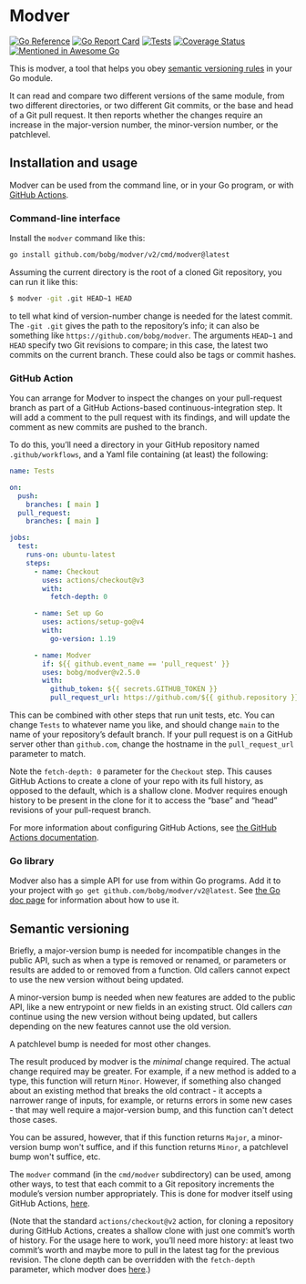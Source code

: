 # Modver

[![Go Reference](https://pkg.go.dev/badge/github.com/bobg/modver.svg)](https://pkg.go.dev/github.com/bobg/modver/v2)
[![Go Report Card](https://goreportcard.com/badge/github.com/bobg/modver)](https://goreportcard.com/report/github.com/bobg/modver)
[![Tests](https://github.com/bobg/modver/actions/workflows/go.yml/badge.svg)](https://github.com/bobg/modver/actions/workflows/go.yml)
[![Coverage Status](https://coveralls.io/repos/github/bobg/modver/badge.svg?branch=master)](https://coveralls.io/github/bobg/modver?branch=master)
[![Mentioned in Awesome Go](https://awesome.re/mentioned-badge.svg)](https://github.com/avelino/awesome-go)

This is modver,
a tool that helps you obey [semantic versioning rules](https://semver.org/) in your Go module.

It can read and compare two different versions of the same module,
from two different directories,
or two different Git commits,
or the base and head of a Git pull request.
It then reports whether the changes require an increase in the major-version number,
the minor-version number,
or the patchlevel.

## Installation and usage

Modver can be used from the command line,
or in your Go program,
or with [GitHub Actions](https://github.com/features/actions).

### Command-line interface

Install the `modver` command like this:

```sh
go install github.com/bobg/modver/v2/cmd/modver@latest
```

Assuming the current directory is the root of a cloned Git repository,
you can run it like this:

```sh
$ modver -git .git HEAD~1 HEAD
```

to tell what kind of version-number change is needed for the latest commit.
The `-git .git` gives the path to the repository’s info;
it can also be something like `https://github.com/bobg/modver`.
The arguments `HEAD~1` and `HEAD` specify two Git revisions to compare;
in this case, the latest two commits on the current branch.
These could also be tags or commit hashes.

### GitHub Action

You can arrange for Modver to inspect the changes on your pull-request branch
as part of a GitHub Actions-based continuous-integration step.
It will add a comment to the pull request with its findings,
and will update the comment as new commits are pushed to the branch.

To do this, you’ll need a directory in your GitHub repository named `.github/workflows`,
and a Yaml file containing (at least) the following:

```yaml
name: Tests

on:
  push:
    branches: [ main ]
  pull_request:
    branches: [ main ]

jobs:
  test:
    runs-on: ubuntu-latest
    steps:
      - name: Checkout
        uses: actions/checkout@v3
        with:
          fetch-depth: 0

      - name: Set up Go
        uses: actions/setup-go@v4
        with:
          go-version: 1.19

      - name: Modver
        if: ${{ github.event_name == 'pull_request' }}
        uses: bobg/modver@v2.5.0
        with:
          github_token: ${{ secrets.GITHUB_TOKEN }}
          pull_request_url: https://github.com/${{ github.repository }}/pull/${{ github.event.number }}
```

This can be combined with other steps that run unit tests, etc.
You can change `Tests` to whatever name you like,
and should change `main` to the name of your repository’s default branch.
If your pull request is on a GitHub server other than `github.com`,
change the hostname in the `pull_request_url` parameter to match.

Note the `fetch-depth: 0` parameter for the `Checkout` step.
This causes GitHub Actions to create a clone of your repo with its full history,
as opposed to the default,
which is a shallow clone.
Modver requires enough history to be present in the clone
for it to access the “base” and “head” revisions of your pull-request branch.

For more information about configuring GitHub Actions,
see [the GitHub Actions documentation](https://docs.github.com/actions).

### Go library

Modver also has a simple API for use from within Go programs.
Add it to your project with `go get github.com/bobg/modver/v2@latest`.
See [the Go doc page](https://pkg.go.dev/github.com/bobg/modver/v2) for information about how to use it.

## Semantic versioning

Briefly, a major-version bump is needed for incompatible changes in the public API,
such as when a type is removed or renamed,
or parameters or results are added to or removed from a function.
Old callers cannot expect to use the new version without being updated.

A minor-version bump is needed when new features are added to the public API,
like a new entrypoint or new fields in an existing struct.
Old callers _can_ continue using the new version without being updated,
but callers depending on the new features cannot use the old version.

A patchlevel bump is needed for most other changes.

The result produced by modver is the _minimal_ change required.
The actual change required may be greater.
For example,
if a new method is added to a type,
this function will return `Minor`.
However, if something also changed about an existing method that breaks the old contract -
it accepts a narrower range of inputs, for example,
or returns errors in some new cases -
that may well require a major-version bump,
and this function can't detect those cases.

You can be assured, however,
that if this function returns `Major`,
a minor-version bump won't suffice,
and if this function returns `Minor`,
a patchlevel bump won't suffice,
etc.

The `modver` command
(in the `cmd/modver` subdirectory)
can be used,
among other ways,
to test that each commit to a Git repository increments the module’s version number appropriately.
This is done for modver itself using GitHub Actions,
[here](https://github.com/bobg/modver/blob/dd93eccb5674b13161a91bf6a6666889c21adb5b/.github/workflows/go.yml#L25-L26).

(Note that the standard `actions/checkout@v2` action,
for cloning a repository during GitHub Actions,
creates a shallow clone with just one commit’s worth of history.
For the usage here to work,
you’ll need more history:
at least two commit’s worth and maybe more to pull in the latest tag for the previous revision.
The clone depth can be overridden with the `fetch-depth` parameter,
which modver does [here](https://github.com/bobg/modver/blob/dd93eccb5674b13161a91bf6a6666889c21adb5b/.github/workflows/go.yml#L14-L15).)
